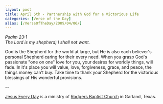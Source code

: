```yaml
---
layout: post
title: April 6th - Partnership with God for a Victorious Life
categories: [Verse of the Day]
alias: [/VerseOfTheDay/2009/04/06/]
---
```


_Psalm 23:1  
The Lord is my shepherd; I shall not want._

God is the Shepherd for the world at large, but He is also each
believer's personal Shepherd caring for their every need. When you
grasp God's passionate "one on one" love for you, your desires for
worldly things, will fade. In it's place you will value, love,
forgiveness, grace, and peace, the things money can&rsquo;t buy. Take
time to thank your Shepherd for the victorious blessings of His
wonderful provisions.

 --

<a href=http://jesuseveryday.net>Jesus Every Day</a> is a ministry of <a href=http://rodgersbaptist.net>Rodgers Baptist Church</a> in Garland, Texas.
